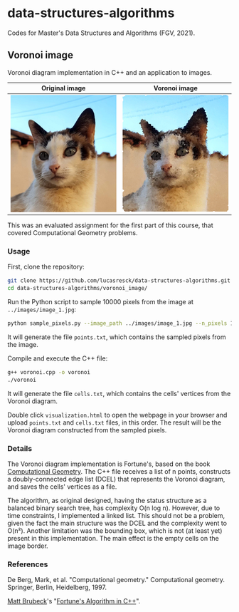 # data-structures-algorithms

Codes for Master's Data Structures and Algorithms (FGV, 2021).

## Voronoi image

Voronoi diagram implementation in C++ and an application to images.

Original image             |  Voronoi image
:-------------------------:|:-------------------------:
![](https://raw.githubusercontent.com/lucasresck/data-structures-algorithms/main/images/cover_1.jpg)  |  ![](https://raw.githubusercontent.com/lucasresck/data-structures-algorithms/main/images/cover_2.png)

This was an evaluated assignment for the first part of this course, that covered Computational Geometry problems.

### Usage

First, clone the repository:

```bash
git clone https://github.com/lucasresck/data-structures-algorithms.git
cd data-structures-algorithms/voronoi_image/
```

Run the Python script to sample 10000 pixels from the image at `../images/image_1.jpg`:

```bash
python sample_pixels.py --image_path ../images/image_1.jpg --n_pixels 10000
```

It will generate the file `points.txt`, which contains the sampled pixels from the image.

Compile and execute the C++ file:

```bash
g++ voronoi.cpp -o voronoi
./voronoi
```

It will generate the file `cells.txt`, which contains the cells' vertices from the Voronoi diagram.

Double click `visualization.html` to open the webpage in your browser and upload `points.txt` and `cells.txt` files, in this order.
The result will be the Voronoi diagram constructed from the sampled pixels.

### Details

The Voronoi diagram implementation is Fortune's, based on the book [Computational Geometry](https://link.springer.com/book/10.1007/978-3-662-03427-9).
The C++ file receives a list of n points, constructs a doubly-connected edge list (DCEL) that represents the Voronoi diagram, and saves the cells' vertices as a file.

The algorithm, as original designed, having the status structure as a balanced binary search tree, has complexity O(n log n). However, due to time constraints, I implemented a linked list.
This should not be a problem, given the fact the main structure was the DCEL and the complexity went to O(n²).
Another limitation was the bounding box, which is not (at least yet) present in this implementation.
The main effect is the empty cells on the image border.

### References

De Berg, Mark, et al. "Computational geometry." Computational geometry. Springer, Berlin, Heidelberg, 1997.

[Matt Brubeck](https://github.com/mbrubeck/)'s "[Fortune's Algorithm in C++](https://www.cs.hmc.edu/~mbrubeck/voronoi.html)".
